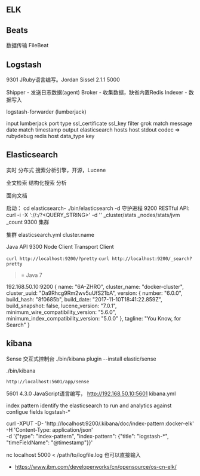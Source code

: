 ## ELK




## Beats
数据传输
    FileBeat
    

## Logstash
9301
JRuby语言编写。Jordan Sissel 2.1.1
5000

Shipper - 发送日志数据(agent)
Broker - 收集数据，缺省内置Redis
Indexer - 数据写入

logstash-forwarder (lumberjack)

input
    lumberjack
        port
        type
        ssl_certificate
        ssl_key
filter
    grok
        match
            message
    date
        match
            timestamp
output
    elasticsearch
        hosts
        host
    stdout
        codec => rubydebug
    redis
        host
        data_type
        key

## Elasticsearch
实时
分布式
搜索分析引擎，开源，Lucene

全文检索
结构化搜索
分析

面向文档


启动：
cd elasticsearch-<version>
./bin/elasticsearch 
    -d 守护进程
    9200 RESTful API: curl -i -X<VERB> '<PROTOCOL>://<HOST>:<PORT>/<PATH>?<QUERY_STRING>' -d '<BODY>'
        _cluster/stats
        _nodes/stats/jvm
        _count
    9300 集群

集群
    elasticsearch.yml
    cluster.name

Java API 9300
    Node Client
    Transport Client


`curl http://localhost:9200/?pretty`
`curl http://localhost:9200/_search?pretty`

>= Java 7

192.168.50.10:9200
{
    name: "6A-ZHRO",
    cluster_name: "docker-cluster",
    cluster_uuid: "Da9Rhcg9Rm2wv5uUfS21bA",
    version: {
        number: "6.0.0",
        build_hash: "8f0685b",
        build_date: "2017-11-10T18:41:22.859Z",
        build_snapshot: false,
        lucene_version: "7.0.1",
        minimum_wire_compatibility_version: "5.6.0",
        minimum_index_compatibility_version: "5.0.0"
    },
    tagline: "You Know, for Search"
}

## kibana

Sense 交互式控制台
./bin/kibana plugin --install elastic/sense

./bin/kibana

`http://localhost:5601/app/sense`

5601
4.3.0
JavaScript语言编写，
http://192.168.50.10:5601
kibana.yml

index pattern
    identify the elasticsearch to run and analytics against
    configue fields
        logstash-*

curl -XPUT -D- 'http://localhost:9200/.kibana/doc/index-pattern:docker-elk' \
    -H 'Content-Type: application/json' \
    -d '{"type": "index-pattern", "index-pattern": {"title": "logstash-*", "timeFieldName": "@timestamp"}}'   
    

nc localhost 5000 < /path/to/logfile.log
也可以直接输入



* https://www.ibm.com/developerworks/cn/opensource/os-cn-elk/

